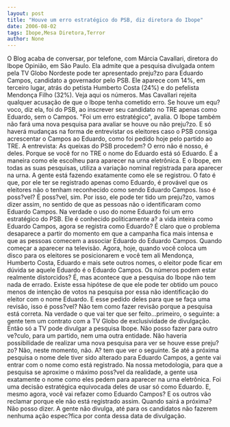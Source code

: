 ```yaml
---
layout: post
title: "Houve um erro estratégico do PSB, diz diretora do Ibope"
date: 2006-08-02
tags: Ibope,Mesa Diretora,Terror
author: None
---
```

O Blog acaba de conversar, por telefone, com Márcia Cavallari, diretora do Ibope Opinião, em São Paulo. 
Ela admite que a pesquisa divulgada ontem pela TV Globo Nordeste pode ter apresentado preju?zo para Eduardo Campos, candidato a governador pelo PSB. 
Ele aparece com 14%, em terceiro lugar, atrás do petista Humberto Costa (24%) e do pefelista Mendonça Filho (32%). Veja aqui os números.
Mas Cavallari rejeita qualquer acusação de que o Ibope tenha cometido erro. Se houve um equ?voco, diz ela, foi do PSB, ao inscrever seu candidato no TRE apenas como Eduardo, sem o Campos. \"Foi um erro estratégico\", avalia.
O Ibope também não fará uma nova pesquisa para avaliar se houve ou não preju?zo. E só haverá mudanças na forma de entrevistar os eleitores caso o PSB consiga acrescentar o Campos ao Eduardo, como foi pedido hoje pelo partido ao TRE.
A entrevista:
As queixas do PSB procedem?
O erro não é nosso, é deles. Porque se você for no TRE o nome do Eduardo está só Eduardo. É a maneira como ele escolheu para aparecer na urna eletrônica. E o Ibope, em todas as suas pesquisas, utiliza a variação nominal registrada para aparecer na urna. A gente está fazendo exatamente como ele se registrou. O fato é que, por ele ter se registrado apenas como Eduardo, é provável que os eleitores não o tenham reconhecido como sendo Eduardo Campos.
Isso é poss?vel?
É poss?vel, sim. Por isso, ele pode ter tido um preju?zo, vamos dizer assim, no sentido de que as pessoas não o identificaram como Eduardo Campos. Na verdade o uso do nome Eduardo foi um erro estratégico do PSB. Ele é conhecido politicamente a? a vida inteira como Eduardo Campos, agora se registra como Eduardo? É claro que o problema desaparece a partir do momento em que a campanha fica mais intensa e que as pessoas comecem a associar Eduardo do Eduardo Campos. Quando começar a aparecer na televisão. Agora, hoje, quando você coloca um disco para os eleitores se posicionarem e você tem ali Mendonça, Humberto Costa, Eduardo e mais sete outros nomes, o eleitor pode ficar em dúvida se aquele Eduardo é o Eduardo Campos.
Os números podem estar realmente distorcidos?
É, mas acontece que a pesquisa do Ibope não tem nada de errado. Existe essa hipótese de que ele pode ter obtido um pouco menos de intenção de votos na pesquisa por essa não identificação do eleitor com o nome Eduardo.
E esse pedido deles para que se faça uma revisão, isso é poss?vel?
Não tem como fazer revisão porque a pesquisa está correta. Na verdade o que vai ter que ser feito...primeiro, o seguinte: a gente tem um contrato com a TV Globo de exclusividade de divulgação. Então só a TV pode divulgar a pesquisa Ibope. Não posso fazer para outro ve?culo, para um partido, nem uma outra entidade.
Não haveria possibilidade de realizar uma nova pesquisa para ver se houve esse preju?zo?
Não, neste momento, não. A? tem que ver o seguinte. Se até a próxima pesquisa o nome dele tiver sido alterado para Eduardo Campos, a gente vai entrar com o nome como está registrado. Na nossa metodologia, para que a pesquisa
 se aproxime o máximo poss?vel da realidade, a gente usa exatamente o nome como eles pedem para aparecer na urna eletrônica. Foi uma decisão estratégica equivocada deles de usar só como Eduardo. E, mesmo agora, você vai refazer como Eduardo Campos? E os outros vão reclamar porque ele não está registrado assim.
Quando sairá a próxima?
Não posso dizer. A gente não divulga, até para os candidatos não fazerem nenhuma ação espec?fica por conta dessa data de divulgação. 